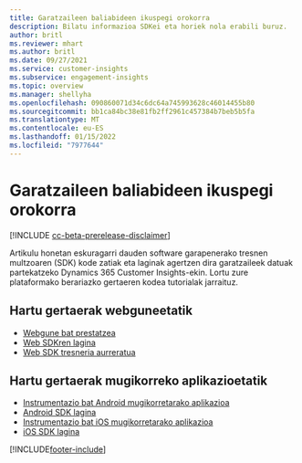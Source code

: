 ```yaml
---
title: Garatzaileen baliabideen ikuspegi orokorra
description: Bilatu informazioa SDKei eta horiek nola erabili buruz.
author: britl
ms.reviewer: mhart
ms.author: britl
ms.date: 09/27/2021
ms.service: customer-insights
ms.subservice: engagement-insights
ms.topic: overview
ms.manager: shellyha
ms.openlocfilehash: 090860071d34c6dc64a745993628c46014455b80
ms.sourcegitcommit: bb1ca84bc38e81fb2ff2961c457384b7beb5b5fa
ms.translationtype: MT
ms.contentlocale: eu-ES
ms.lasthandoff: 01/15/2022
ms.locfileid: "7977644"
---
```

# <a name="developer-resources-overview"></a>Garatzaileen baliabideen ikuspegi orokorra

[!INCLUDE [cc-beta-prerelease-disclaimer](includes/cc-beta-prerelease-disclaimer.md)]

Artikulu honetan eskuragarri dauden software garapenerako tresnen multzoaren (SDK) kode zatiak eta laginak agertzen dira garatzaileek datuak partekatzeko Dynamics 365 Customer Insights-ekin. Lortu zure plataformako berariazko gertaeren kodea tutorialak jarraituz.

## <a name="capture-events-from-websites"></a>Hartu gertaerak webguneetatik

- [Webgune bat prestatzea](instrument-website.md)
- [Web SDKren lagina](websdk-sample.md)
- [Web SDK tresneria aurreratua](advanced-SDK-implementation.md)

## <a name="capture-events-from-mobile-apps"></a>Hartu gertaerak mugikorreko aplikazioetatik

- [Instrumentazio bat Android mugikorretarako aplikazioa](get-started-android.md)
- [Android SDK lagina](androidsdk-sample.md)
- [Instrumentazio bat iOS mugikorretarako aplikazioa](get-started-ios.md)
- [iOS SDK lagina](iossdk-sample.md)

[!INCLUDE[footer-include](../includes/footer-banner.md)]
